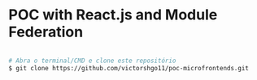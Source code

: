 # POC with React.js and Module Federation

```bash

# Abra o terminal/CMD e clone este repositório
$ git clone https://github.com/victorshgo11/poc-microfrontends.git


```

